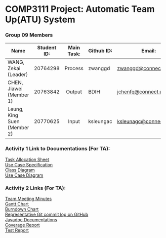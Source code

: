 # COMP3111 Project: Automatic Team Up(ATU) System
### Group 09 Members
| Name                        | Student ID:         | Main Task:  |Github ID: | Email: | Branch ID: |
| --------------------------- |:-------------------:|:----------:|------------|--------|---------|
| WANG, Zekai (Leader)        | 20764298            |   Process  |zwanggd|zwanggd@connect.ust.hk|dev/process|
| CHEN, Jiawei (Member 1)     | 20763842            |   Output   |BDIH|jchenfq@connect.ust.hk|dev/master and dev/output|
| Leung, King Suen (Member 2) | 20770625            |   Input    |ksleungac|ksleunagc@connect.ust.hk|dev/input|


### Activity 1 Link to Documentations (For TA):<br/>
[Task Allocation Sheet](https://hkustconnect-my.sharepoint.com/:x:/g/personal/ksleungac_connect_ust_hk/ET7hh5_Qe8ZApMco3wcB-7oBr1qTl27PvdGtr3QA7Ie6iw?e=GsgI7n)<br />
[Use Case Specification](https://hkustconnect-my.sharepoint.com/:w:/g/personal/ksleungac_connect_ust_hk/EdmodZQ2HxZEpoiNHBNTk0kB4Q6-lEw-fjFMhR48erEppQ?e=rQO82u)<br />
[Class Diagram](https://hkustconnect-my.sharepoint.com/:i:/g/personal/ksleungac_connect_ust_hk/EYZoMGbjwipJqXFgESgzRfQBsxcNwAbzHBFdGXBwVbXXrA?e=LZGr8H)<br />
[Use Case Diagram](https://hkustconnect-my.sharepoint.com/:i:/g/personal/ksleungac_connect_ust_hk/ER0Uew8QhkJPsxaXadmhqdIBdxqxY2MVFtGUc7YunovpQQ?e=fjEwLV)
<br/>
### Activity 2 Links (For TA): <br />
[Team Meeting Minutes](https://hkustconnect-my.sharepoint.com/:f:/g/personal/ksleungac_connect_ust_hk/Evnmw3LNxK1JuSDt7aSOINsBtyR8FPPCv6CQIEWbH4e4gA?e=ubXCFt) <br/>
[Gantt Chart](https://hkustconnect-my.sharepoint.com/:b:/g/personal/ksleungac_connect_ust_hk/EeLeqihgn-BIhVRSX6ZqTXkBVd4sf2S3LOyM-B3aj-CvGw?e=OodZbc)<br/>
[Burndown Chart](https://hkustconnect-my.sharepoint.com/:b:/g/personal/ksleungac_connect_ust_hk/EYNisKl6_B1EtW0NaFl5ZJgBt_Rh5hi916PEvCtpihUXHg?e=HEPtMs)<br/>
[Representative Git commit log on GitHub](https://github.com/BDIH/COMP3111-Project/commits/dev/master)<br/>
[Javadoc Documentations](https://github.com/BDIH/COMP3111-Project/tree/dev/master/javadoc)<br/>
[Coverage Report](https://github.com/BDIH/COMP3111-Project/tree/dev/master/coverage%20report)<br/>
[Test Report ](https://github.com/BDIH/COMP3111-Project/tree/dev/master/test%20report/test)<br/>
